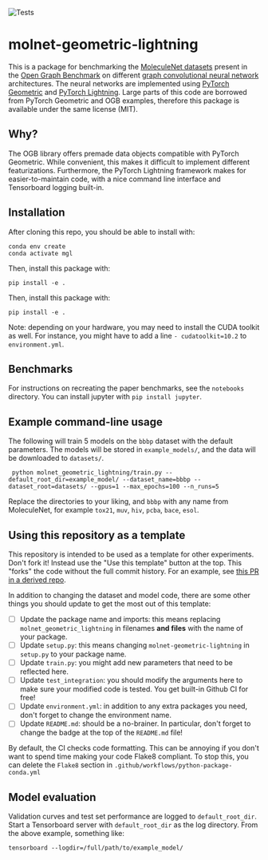 ![Tests](https://github.com/bayer-science-for-a-better-life/molnet-geometric-lightning/actions/workflows/python-package-conda.yml/badge.svg) 

# molnet-geometric-lightning

This is a package for benchmarking the [MoleculeNet datasets](https://pubs.rsc.org/en/content/articlelanding/2018/sc/c7sc02664a) present in the [Open Graph Benchmark](https://ogb.stanford.edu/) on different [graph convolutional neural network](https://distill.pub/2021/gnn-intro/) architectures.
The neural networks are implemented using [PyTorch Geometric](https://github.com/pyg-team/pytorch_geometric) and [PyTorch Lightning](https://github.com/PyTorchLightning/pytorch-lightning).
Large parts of this code are borrowed from PyTorch Geometric and OGB examples, therefore this package is available under the same license (MIT).

## Why?

The OGB library offers premade data objects compatible with PyTorch Geometric.
While convenient, this makes it difficult to implement different featurizations.
Furthermore, the PyTorch Lightning framework makes for easier-to-maintain code, with a nice command line interface and Tensorboard logging built-in.

## Installation

After cloning this repo, you should be able to install with:

```
conda env create
conda activate mgl
```

Then, install this package with:

```pip install -e .```

Then, install this package with:

```pip install -e .```

Note: depending on your hardware, you may need to install the CUDA toolkit as well.
For instance, you might have to add a line `- cudatoolkit=10.2` to `environment.yml`.

## Benchmarks

For instructions on recreating the paper benchmarks, see the `notebooks` directory.
You can install jupyter with `pip install jupyter`.

## Example command-line usage

The following will train 5 models on the `bbbp` dataset with the default parameters.
The models will be stored in `example_models/`, and the data will be downloaded to `datasets/`.

```shell script
 python molnet_geometric_lightning/train.py --default_root_dir=example_model/ --dataset_name=bbbp --dataset_root=datasets/ --gpus=1 --max_epochs=100 --n_runs=5 
```

Replace the directories to your liking, and `bbbp` with any name from MoleculeNet, for example `tox21`, `muv`, `hiv`, `pcba`, `bace`, `esol`.

## Using this repository as a template

This repository is intended to be used as a template for other experiments.
Don't fork it!
Instead use the "Use this template" button at the top.
This "forks" the code without the full commit history.
For an example, see [this PR in a derived repo](https://github.com/bayer-science-for-a-better-life/eh-benchmark/pull/1/files).

In addition to changing the dataset and model code, there are some other things you should update to get the most out of this template:

- [ ] Update the package name and imports: this means replacing `molnet_geometric_lightning` in filenames **and files** with the name of your package.
- [ ] Update `setup.py`: this means changing `molnet-geometric-lightning` in `setup.py` to your package name.
- [ ] Update `train.py`: you might add new parameters that need to be reflected here.
- [ ] Update `test_integration`: you should modify the arguments here to make sure your modified code is tested. You get built-in Github CI for free!
- [ ] Update `environment.yml`: in addition to any extra packages you need, don't forget to change the environment name.
- [ ] Update `README.md`: should be a no-brainer. In particular, don't forget to change the badge at the top of the `README.md` file!

By default, the CI checks code formatting.
This can be annoying if you don't want to spend time making your code Flake8 compliant.
To stop this, you can delete the `Flake8` section in `.github/workflows/python-package-conda.yml`

## Model evaluation

Validation curves and test set performance are logged to `default_root_dir`.
Start a Tensorboard server with `default_root_dir` as the log directory.
From the above example, something like:

```shell script
tensorboard --logdir=/full/path/to/example_model/
```
